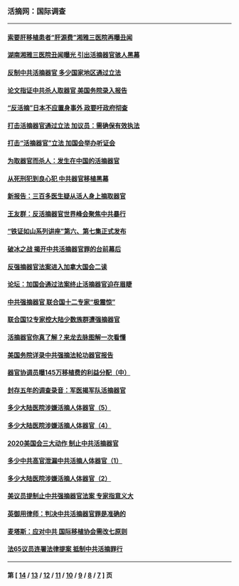 ### 活摘网：国际调查
---
#### [索要肝移植患者“肝源费”湘雅三医院再曝丑闻](../../pages/nf5947/n14055320.md?08230430) 
#### [湖南湘雅三医院丑闻曝光 引出活摘器官骇人黑幕](../../pages/nf5947/n14051847.md?08230430) 
#### [反制中共活摘器官 多少国家地区通过立法](../../pages/nf5947/n14009863.md?08230430) 
#### [论文指证中共杀人取器官 美国务院录入报告](../../pages/nf5947/n13999890.md?08230430) 
#### [“反活摘”日本不应置身事外 政要吁政府彻查](../../pages/nf5947/n13971188.md?08230430) 
#### [打击活摘器官通过立法 加议员：需确保有效执法](../../pages/nf5947/n13886356.md?08230430) 
#### [打击“活摘器官”立法 加国会举办听证会](../../pages/nf5947/n13869362.md?08230430) 
#### [为取器官而杀人：发生在中国的活摘器官](../../pages/nf5947/n13794731.md?08230430) 
#### [从死刑犯到良心犯 中共器官移植黑幕](../../pages/nf5947/n13764669.md?08230430) 
#### [新报告：三百多医生疑从活人身上摘取器官](../../pages/nf5947/n13703044.md?08230430) 
#### [王友群：反活摘器官世界峰会聚焦中共暴行](../../pages/nf5947/n13250738.md?08230430) 
#### [“铁证如山系列讲座”第六、第七集正式发布](../../pages/nf5947/n13106287.md?08230430) 
#### [破冰之战 揭开中共活摘器官罪的台前幕后](../../pages/nf5947/n13082457.md?08230430) 
#### [反强摘器官法案进入加拿大国会二读](../../pages/nf5947/n13033450.md?08230430) 
#### [论坛：加国会通过法案终止活摘器官迫在眉睫](../../pages/nf5947/n13029839.md?08230430) 
#### [中共强摘器官 联合国十二专家“极震惊”](../../pages/nf5947/n13024313.md?08230430) 
#### [联合国12专家控大陆少数族群遭强摘器官](../../pages/nf5947/n13023877.md?08230430) 
#### [活摘器官你真了解？来龙去脉图解一次看懂](../../pages/nf5947/n13013820.md?08230430) 
#### [美国务院详录中共强摘法轮功器官报告](../../pages/nf5947/n12944519.md?08230430) 
#### [器官协调员曝145万移植费的利益分配（中）](../../pages/nf5947/n12894547.md?08230430) 
#### [封存五年的调查录音：军医揭军队活摘器官](../../pages/nf5947/n12798692.md?08230430) 
#### [多少大陆医院涉嫌活摘人体器官（5）](../../pages/nf5947/n12768383.md?08230430) 
#### [多少大陆医院涉嫌活摘人体器官（4）](../../pages/nf5947/n12664434.md?08230430) 
#### [2020美国会三大动作 制止中共活摘器官](../../pages/nf5947/n12682004.md?08230430) 
#### [多少中共高官泄漏中共活摘人体器官（1）](../../pages/nf5947/n12671234.md?08230430) 
#### [多少大陆医院涉嫌活摘人体器官（2）](../../pages/nf5947/n12655589.md?08230430) 
#### [美议员提制止中共强摘器官法案 专家指意义大](../../pages/nf5947/n12630561.md?08230430) 
#### [英御用律师：判决中共活摘器官罪是准确的](../../pages/nf5947/n12580740.md?08230430) 
#### [麦塔斯：应对中共 国际移植协会需改七原则](../../pages/nf5947/n12514711.md?08230430) 
#### [法65议员连署法律提案 抵制中共活摘罪行](../../pages/nf5947/n12437047.md?08230430) 

---
#### 第 [ [14](./14.md?08230430) / [13](./13.md?08230430) / [12](./12.md?08230430) / [11](./11.md?08230430) / [10](./10.md?08230430) / [9](./9.md?08230430) / [8](./8.md?08230430) / [7](./7.md?08230430) ] 页

